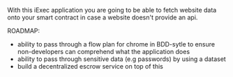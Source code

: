 With this iExec application you are going to be able to fetch website data onto your smart contract in case a website doesn't provide an api.

ROADMAP:
- ability to pass through a flow plan for chrome in BDD-sytle to ensure non-developers can comprehend what the application does
- ability to pass through sensitive data (e.g passwords) by using a dataset
- build a decentralized escrow service on top of this

